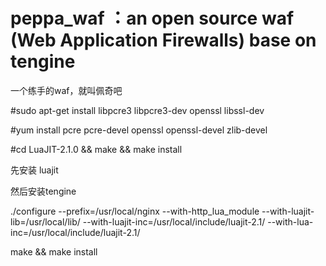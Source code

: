 # peppa_waf ：an open source waf (Web Application Firewalls) base on tengine

一个练手的waf，就叫佩奇吧

#sudo apt-get install libpcre3 libpcre3-dev openssl libssl-dev

#yum install pcre pcre-devel openssl openssl-devel zlib-devel 

#cd LuaJIT-2.1.0 && make && make install

先安装 luajit

然后安装tengine

./configure --prefix=/usr/local/nginx --with-http_lua_module --with-luajit-lib=/usr/local/lib/ --with-luajit-inc=/usr/local/include/luajit-2.1/ --with-lua-inc=/usr/local/include/luajit-2.1/ 

make && make install